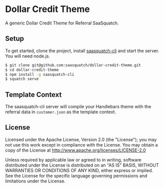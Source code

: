 Dollar Credit Theme
===================

A generic Dollar Credit Theme for Referral SaaSquatch.

Setup
-----

To get started, clone the project, install [saasquatch-cli](https://github.com/saasquatch/saasquatch-cli) and start the server. You will need node.js.

```bash
$ git clone git@github.com:saasquatch/dollar-credit-theme.git
$ cd dollar-credit-theme
$ npm install -g saasquatch-cli
$ squatch serve
```

Template Context
----------------

The saasquatch-cli server will compile your Handlebars theme with the referral data in `customer.json` as the template context.

License
-------

Licensed under the Apache License, Version 2.0 (the "License"); you may not use this work except in compliance with the License. You may obtain a copy of the License at http://www.apache.org/licenses/LICENSE-2.0

Unless required by applicable law or agreed to in writing, software distributed under the License is distributed on an "AS IS" BASIS, WITHOUT WARRANTIES OR CONDITIONS OF ANY KIND, either express or implied. See the License for the specific language governing permissions and limitations under the License.
